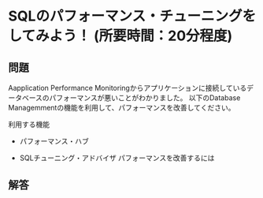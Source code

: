 # SQLのパフォーマンス・チューニングをしてみよう！ (所要時間：20分程度)


## 問題
Aapplication Performance Monitoringからアプリケーションに接続しているデータベースのパフォーマンスが悪いことがわかりました。
以下のDatabase Managemmentの機能を利用して、パフォーマンスを改善してください。

利用する機能
 - パフォーマンス・ハブ

 - SQLチューニング・アドバイザ
パフォーマンスを改善するには

## 解答
